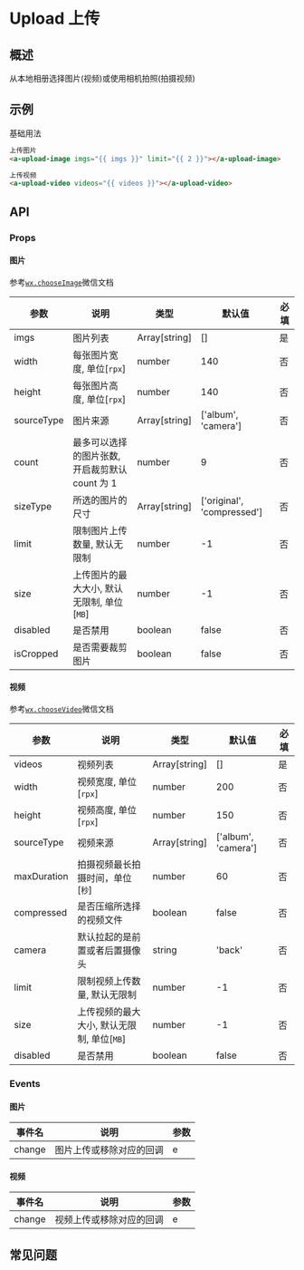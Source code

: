 # Upload 上传

## 概述

从本地相册选择图片(视频)或使用相机拍照(拍摄视频)

## 示例

基础用法

```html
上传图片
<a-upload-image imgs="{{ imgs }}" limit="{{ 2 }}"></a-upload-image>

上传视频
<a-upload-video videos="{{ videos }}"></a-upload-video>
```

## API

### Props

#### 图片

参考[`wx.chooseImage`](https://developers.weixin.qq.com/miniprogram/dev/api/media/image/wx.chooseImage.html)微信文档

| 参数       | 说明                                            | 类型          | 默认值                     | 必填 |
| ---------- | ----------------------------------------------- | ------------- | -------------------------- | ---- |
| imgs       | 图片列表                                        | Array[string] | []                         | 是   |
| width      | 每张图片宽度, 单位[`rpx`]                       | number        | 140                        | 否   |
| height     | 每张图片高度, 单位[`rpx`]                       | number        | 140                        | 否   |
| sourceType | 图片来源                                        | Array[string] | ['album', 'camera']        | 否   |
| count      | 最多可以选择的图片张数, 开启裁剪默认 count 为 1 | number        | 9                          | 否   |
| sizeType   | 所选的图片的尺寸                                | Array[string] | ['original', 'compressed'] | 否   |
| limit      | 限制图片上传数量, 默认无限制                    | number        | -1                         | 否   |
| size       | 上传图片的最大大小, 默认无限制, 单位[`MB`]      | number        | -1                         | 否   |
| disabled   | 是否禁用                                        | boolean       | false                      | 否   |
| isCropped  | 是否需要裁剪图片                                | boolean       | false                      | 否   |

#### 视频

参考[`wx.chooseVideo`](https://developers.weixin.qq.com/miniprogram/dev/api/media/video/wx.chooseVideo.html)微信文档

| 参数        | 说明                                       | 类型          | 默认值              | 必填 |
| ----------- | ------------------------------------------ | ------------- | ------------------- | ---- |
| videos      | 视频列表                                   | Array[string] | []                  | 是   |
| width       | 视频宽度, 单位[`rpx`]                      | number        | 200                 | 否   |
| height      | 视频高度, 单位[`rpx`]                      | number        | 150                 | 否   |
| sourceType  | 视频来源                                   | Array[string] | ['album', 'camera'] | 否   |
| maxDuration | 拍摄视频最长拍摄时间，单位[`秒`]           | number        | 60                  | 否   |
| compressed  | 是否压缩所选择的视频文件                   | boolean       | false               | 否   |
| camera      | 默认拉起的是前置或者后置摄像头             | string        | 'back'              | 否   |
| limit       | 限制视频上传数量, 默认无限制               | number        | -1                  | 否   |
| size        | 上传视频的最大大小, 默认无限制, 单位[`MB`] | number        | -1                  | 否   |
| disabled    | 是否禁用                                   | boolean       | false               | 否   |

### Events

#### 图片

| 事件名 | 说明                     | 参数 |
| ------ | ------------------------ | ---- |
| change | 图片上传或移除对应的回调 | e    |

#### 视频

| 事件名 | 说明                     | 参数 |
| ------ | ------------------------ | ---- |
| change | 视频上传或移除对应的回调 | e    |

## 常见问题
